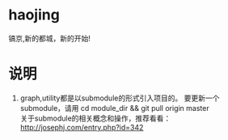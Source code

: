 haojing
=======

镐京,新的都城，新的开始!  


说明
====

1. graph,utility都是以submodule的形式引入项目的。 
要更新一个submodule，请用 cd module_dir && git pull origin master  
关于submodule的相关概念和操作，推荐看看：http://josephj.com/entry.php?id=342
